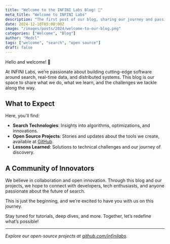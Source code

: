 ```yaml
---
title: "Welcome to the INFINI Labs Blog! 🚀"
meta_title: "Welcome to INFINI Labs"
description: "The first post of our blog, sharing our journey and passion for search and innovation."
date: 2024-12-10T05:00:00Z
image: "/images/posts/2024/welcome-to-our-blog.png"
categories: ["Welcome", "Blog"]
author: "Medcl"
tags: ["welcome", "search", "open source"]
draft: false
---
```


Hello and welcome! 🎉  

At INFINI Labs, we’re passionate about building cutting-edge software around search, real-time data, and distributed systems. This blog is our space to share what we do, what we learn, and the challenges we tackle along the way.  

## What to Expect  
Here, you'll find:  
- **Search Technologies**: Insights into algorithms, optimizations, and innovations.  
- **Open Source Projects**: Stories and updates about the tools we create, available at [GitHub](https://github.com/infinilabs).  
- **Lessons Learned**: Solutions to technical challenges and our journey of discovery.  

## A Community of Innovators  
We believe in collaboration and open innovation. Through this blog and our projects, we hope to connect with developers, tech enthusiasts, and anyone passionate about the future of search.  

This is just the beginning, and we’re excited to have you with us on this journey.  

Stay tuned for tutorials, deep dives, and more. Together, let’s redefine what’s possible!  

---  
*Explore our open-source projects at [github.com/infinilabs](https://github.com/infinilabs).*  